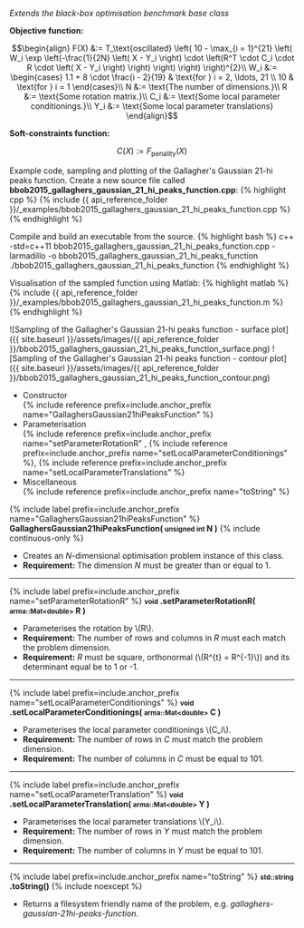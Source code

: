 *Extends the black-box optimisation benchmark base class*

**Objective function:**

$$\begin{align}
F(X) &:= T_\text{oscillated} \left( 10 - \max_{i = 1}^{21} \left( W_i \exp \left(-\frac{1}{2N} \left( X - Y_i \right) \cdot \left(R^T \cdot C_i \cdot R \cdot \left( X - Y_i \right) \right) \right) \right) \right)^{2}\\
W_i &:= \begin{cases}
1.1 + 8 \cdot \frac{i - 2}{19} & \text{for } i = 2, \ldots, 21 \\
10 & \text{for  } i = 1
\end{cases}\\
N &:= \text{The number of dimensions.}\\
R &:= \text{Some rotation matrix.}\\
C_i &:= \text{Some local parameter conditionings.}\\
Y_i &:= \text{Some local parameter translations}
\end{align}$$

**Soft-constraints function:**

$$C(X) := F_\text{penality}(X)$$

Example code, sampling and plotting of the Gallagher's Gaussian 21-hi peaks function.
Create a new source file called **bbob2015_gallaghers_gaussian_21_hi_peaks_function.cpp**:
{% highlight cpp %}
{% include {{ api_reference_folder }}/_examples/bbob2015_gallaghers_gaussian_21_hi_peaks_function.cpp %}
{% endhighlight %}

Compile and build an executable from the source.
{% highlight bash %}
c++ -std=c++11 bbob2015_gallaghers_gaussian_21_hi_peaks_function.cpp -larmadillo -o bbob2015_gallaghers_gaussian_21_hi_peaks_function
./bbob2015_gallaghers_gaussian_21_hi_peaks_function
{% endhighlight %}

Visualisation of the sampled function using Matlab:
{% highlight matlab %}
{% include {{ api_reference_folder }}/_examples/bbob2015_gallaghers_gaussian_21_hi_peaks_function.m %}
{% endhighlight %}

![Sampling of the Gallagher's Gaussian 21-hi peaks function - surface plot]({{ site.baseurl }}/assets/images/{{ api_reference_folder }}/bbob2015_gallaghers_gaussian_21_hi_peaks_function_surface.png)
![Sampling of the Gallagher's Gaussian 21-hi peaks function - contour plot]({{ site.baseurl }}/assets/images/{{ api_reference_folder }}/bbob2015_gallaghers_gaussian_21_hi_peaks_function_contour.png)

- Constructor<br>
  {% include reference prefix=include.anchor_prefix name="GallaghersGaussian21hiPeaksFunction" %}
- Parameterisation<br>
  {% include reference prefix=include.anchor_prefix name="setParameterRotationR" , {% include reference prefix=include.anchor_prefix name="setLocalParameterConditionings" %}, {% include reference prefix=include.anchor_prefix name="setLocalParameterTranslations" %}
- Miscellaneous<br>
  {% include reference prefix=include.anchor_prefix name="toString" %}

{% include label prefix=include.anchor_prefix name="GallaghersGaussian21hiPeaksFunction" %}
**GallaghersGaussian21hiPeaksFunction( <small>unsigned int</small> N )** {% include continuous-only %}

- Creates an *N*-dimensional optimisation problem instance of this class.
- **Requirement:** The dimension *N* must be greater than or equal to 1.

---
{% include label prefix=include.anchor_prefix name="setParameterRotationR" %}
**<small>void</small> .setParameterRotationR( <small>arma::Mat&lt;double&gt;</small> R )**

- Parameterises the rotation by \\(R\\).
- **Requirement:** The number of rows and columns in *R* must each match the problem dimension.
- **Requirement:** *R* must be square, orthonormal (\\(R^{t} = R^{-1}\\)) and its determinant equal be to 1 or -1.

---
{% include label prefix=include.anchor_prefix name="setLocalParameterConditionings" %}
**<small>void</small> .setLocalParameterConditionings( <small>arma::Mat&lt;double&gt;</small> C )**

- Parameterises the local parameter conditionings \\(C_i\\).
- **Requirement:** The number of rows in *C* must match the problem dimension.
- **Requirement:** The number of columns in *C* must be equal to 101.

---
{% include label prefix=include.anchor_prefix name="setLocalParameterTranslation" %}
**<small>void</small> .setLocalParameterTranslation( <small>arma::Mat&lt;double&gt;</small> Y )**

- Parameterises the local parameter translations \\(Y_i\\).
- **Requirement:** The number of rows in *Y* must match the problem dimension.
- **Requirement:** The number of columns in *Y* must be equal to 101.

---
{% include label prefix=include.anchor_prefix name="toString" %}
**<small>std::string</small> .toString()** {% include noexcept %}

- Returns a filesystem friendly name of the problem, e.g. *gallaghers-gaussian-21hi-peaks-function*.


